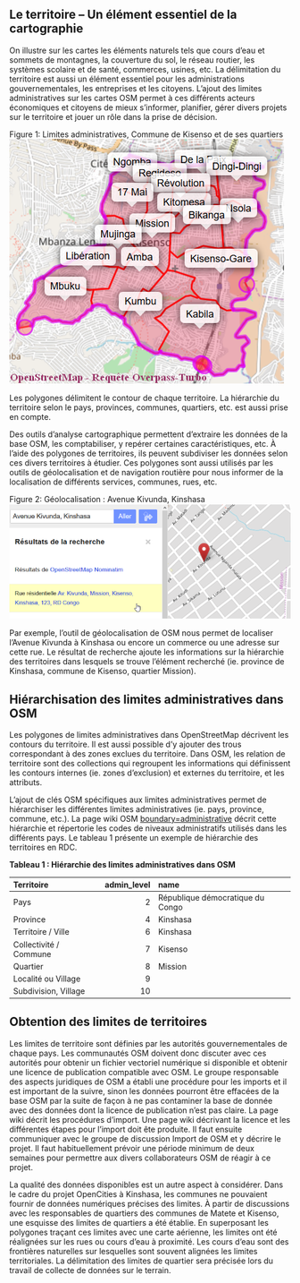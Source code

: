 ## Le territoire – Un élément essentiel de la cartographie

On illustre sur les cartes les éléments naturels tels que cours d’eau et sommets de montagnes, la couverture du sol, le réseau routier, les systèmes scolaire et de santé, commerces, usines, etc.  La délimitation du territoire est aussi un élément essentiel pour les administrations gouvernementales, les entreprises et les citoyens. L’ajout des limites administratives sur les cartes OSM permet à ces différents acteurs économiques et citoyens de mieux s’informer, planifier, gérer divers projets sur le territoire et jouer un rôle dans la prise de décision.  

Figure 1: Limites administratives, 
Commune de Kisenso et de ses quartiers
![Overpass Extraction territoires](img/Territoires-Commune-Kisenso-et-quartiers.png "Quarties de Kisenso" )

Les polygones délimitent le contour de chaque territoire. La hiérarchie du territoire selon le pays, provinces, communes, quartiers, etc. est aussi prise en compte.

Des outils d’analyse cartographique permettent d’extraire les données de la base OSM, les comptabiliser, y repérer certaines caractéristiques, etc. À l’aide des polygones de territoires, ils peuvent subdiviser les données selon ces divers territoires à étudier. Ces polygones sont aussi utilisés par les outils de géolocalisation et de navigation routière pour nous informer de la localisation de différents services, communes, rues, etc.  

Figure 2: Géolocalisation : Avenue Kivunda, Kinshasa
![Géolocalisation, Avenue Kivunda, Kinshasa](img/Recherche-OSM-Avenue-Kivunda-Kinshasa.png)

Par exemple, l’outil de géolocalisation de OSM nous permet  de localiser l’Avenue Kivunda à Kinshasa ou encore un commerce ou une adresse sur cette rue. Le résultat de recherche ajoute les informations sur la hiérarchie des territoires dans lesquels se trouve l’élément recherché (ie. province de Kinshasa, commune de Kisenso, quartier Mission).

## Hiérarchisation des limites administratives dans OSM

Les polygones de limites administratives dans OpenStreetMap  décrivent les contours du territoire. Il est aussi possible d’y ajouter des trous correspondant à des zones exclues du territoire. 
Dans OSM, les relation de territoire sont des collections qui regroupent les informations qui définissent les contours internes (ie. zones d’exclusion) et externes du territoire, et les attributs.  

L’ajout de clés OSM spécifiques aux limites administratives permet de hiérarchiser les différentes limites administratives (ie. pays, province, commune, etc.).  La page wiki OSM [boundary=administrative](https://wiki.openstreetmap.org/wiki/Tag:boundary=administrative) décrit cette hiérarchie et répertorie les codes de niveaux administratifs utilisés dans les différents pays. Le tableau 1 présente un exemple de hiérarchie des territoires en RDC.

**Tableau 1 : Hiérarchie des limites administratives dans OSM**

| Territoire  | admin_level |  name |
| :------------- | -----------: | :-------------------------------- |
| Pays  |  2 | République démocratique du Congo  |
| Province |  4 | Kinshasa | 
| Territoire / Ville |  6 | Kinshasa | 
| Collectivité / Commune  |  7 | Kisenso | 
| Quartier  |  8  | Mission | 
| Localité ou Village  |  9  |  | 
| Subdivision, Village  | 10  |  | 


## Obtention des limites de territoires


Les limites de territoire sont définies par les autorités gouvernementales de chaque pays.  Les communautés OSM doivent donc discuter avec ces autorités pour obtenir un fichier vectoriel numérique si disponible et obtenir une licence de publication compatible avec OSM.  Le groupe responsable des aspects juridiques de OSM a établi une procédure pour les imports et il est important de la suivre, sinon les données pourront être effacées de la base OSM par la suite de façon  à ne pas contaminer la base de donnée avec des données dont la licence de publication n’est pas claire. La page wiki  décrit les procédures d’import.  Une page wiki décrivant la licence et les différentes étapes pour l’import doit ête produite. Il faut ensuite communiquer avec le groupe de discussion Import de OSM et y décrire le projet. Il faut habituellement prévoir une période minimum de deux semaines pour permettre aux divers collaborateurs OSM de réagir à ce projet.

La qualité des données disponibles est un autre aspect à considérer. Dans le cadre du projet OpenCities à Kinshasa, les communes ne pouvaient fournir de données numériques précises des limites. À partir de discussions avec les responsables de quartiers des communes de Matete et Kisenso, une esquisse des limites de quartiers a été établie.  En superposant les polygones traçant ces limites avec une carte aérienne, les limites ont été réalignées sur les rues ou cours d’eau à proximité. Les cours d’eau sont des frontières naturelles sur lesquelles sont souvent alignées les limites territoriales.  La délimitation  des limites de quartier sera précisée lors du travail de collecte de données sur le terrain.
